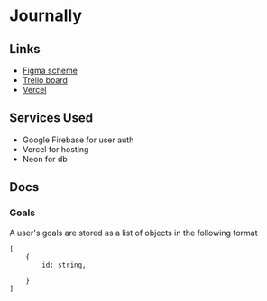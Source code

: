 # Journally
## Links
- [Figma scheme](https://www.figma.com/design/65NdN3wIZkZ9fPbrxEUBo0/Journally?node-id=0-1&p=f&t=o22H6sd4ygultZ8W-0)
- [Trello board](https://trello.com/b/5fSC5kvw/agile-board-template-trello)
- [Vercel](https://vercel.com/juewang268s-projects/journally)

## Services Used
- Google Firebase for user auth
- Vercel for hosting
- Neon for db


## Docs

### Goals
A user's goals are stored as a list of objects in the following format

```
[
    {
        id: string,
        
    }
]
```
